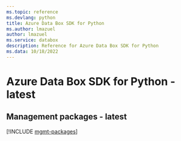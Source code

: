```yaml
---
ms.topic: reference
ms.devlang: python
title: Azure Data Box SDK for Python
ms.author: lmazuel
author: lmazuel
ms.service: databox
description: Reference for Azure Data Box SDK for Python
ms.data: 10/18/2022
---
```

# Azure Data Box SDK for Python - latest

## Management packages - latest
[!INCLUDE [mgmt-packages](data-box-mgmt-index.md)]